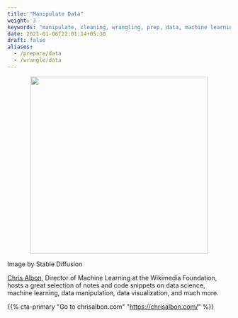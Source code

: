 ```yaml
---
title: "Manipulate Data"
weight: 3
keywords: "manipulate, cleaning, wrangling, prep, data, machine learning, visualization"
date: 2021-01-06T22:01:14+05:30
draft: false
aliases:
  - /prepare/data
  - /wrangle/data
---
```


<p align = "center">
<img src = "../img/manipulate_header.jpg" width="400">
<figcaption> Image by Stable Diffusion </figcaption>
</p>

[Chris Albon](https://chrisalbon.com/), Director of Machine Learning at the Wikimedia Foundation, hosts a great selection of notes and code snippets on data science, machine learning, data manipulation, data visualization, and much more.

{{% cta-primary "Go to chrisalbon.com" "https://chrisalbon.com/" %}}
